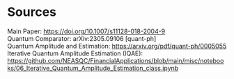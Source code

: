 # Sources
Main Paper: https://doi.org/10.1007/s11128-018-2004-9
<br>
Quantum Comparator: arXiv:2305.09106 [quant-ph]
<br>
Quantum Amplitude and Estimation: https://arxiv.org/pdf/quant-ph/0005055
<br>
Iterative Quantum Amplitude Estimation (IQAE): https://github.com/NEASQC/FinancialApplications/blob/main/misc/notebooks/06_Iterative_Quantum_Amplitude_Estimation_class.ipynb
